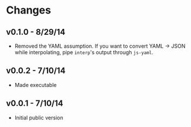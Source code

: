 # Changes

## v0.1.0 - 8/29/14

* Removed the YAML assumption. If you want to convert YAML → JSON while
  interpolating, pipe `interp`'s output through `js-yaml`.

## v0.0.2 - 7/10/14

* Made executable

## v0.0.1 - 7/10/14

* Initial public version
